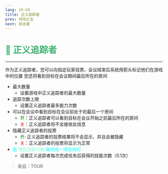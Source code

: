 ```yaml
---
lang: zh-CH
title: 正义追踪者
prev: 时间之主
next: 目击者
---
```


# <font color="#3cb371">🐾 <b>正义追踪者</b></font> <Badge text="Support" type="tip" vertical="middle"/>

***

作为正义追踪者，您可以向指定玩家投票，会议结束后系统用箭头标记他们在游戏中的位置 您还将看到目标在会议期间最后所在的房间

- 最大数量
  - 设置游戏中正义追踪者的最大数量
- 追踪次数上限
  - 设置正义追踪者最多能力次数
- 可以在会议中看到目标在会议前处于的最后一个房间
  - <font color=green>开</font>：正义追踪者可以看到目标在会议开始之前最后所在的房间
  - <font color=red>关</font>：正义追踪者将不会接收此信息
- 隐藏正义追踪者的投票
  - <font color=green>开</font>: 正义追踪者的投票结果将不会显示，并且会被隐藏
  - <font color=red>关</font>：正义追踪者的投票将显示为正常
- <font color=#00ffff>能</font> <font color=#7fffd2>增加追踪次数</font> <font color=#00ffff>每完成一项任务时</font>
  - 设置正义追踪者每次完成任务后获得的技能次数（0.1次）

> 来自：TOUR
